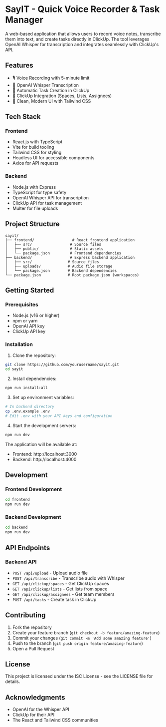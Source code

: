 # SayIT - Quick Voice Recorder & Task Manager

A web-based application that allows users to record voice notes, transcribe them into text, and create tasks directly in ClickUp. The tool leverages OpenAI Whisper for transcription and integrates seamlessly with ClickUp's API.

## Features

- 🎙️ Voice Recording with 5-minute limit
- 🔄 OpenAI Whisper Transcription
- 📝 Automatic Task Creation in ClickUp
- 👥 ClickUp Integration (Spaces, Lists, Assignees)
- 🎨 Clean, Modern UI with Tailwind CSS

## Tech Stack

### Frontend
- React.js with TypeScript
- Vite for build tooling
- Tailwind CSS for styling
- Headless UI for accessible components
- Axios for API requests

### Backend
- Node.js with Express
- TypeScript for type safety
- OpenAI Whisper API for transcription
- ClickUp API for task management
- Multer for file uploads

## Project Structure

```
sayit/
├── frontend/                 # React frontend application
│   ├── src/                 # Source files
│   ├── public/              # Static assets
│   └── package.json         # Frontend dependencies
├── backend/                 # Express backend application
│   ├── src/                # Source files
│   ├── uploads/            # Audio file storage
│   └── package.json        # Backend dependencies
└── package.json            # Root package.json (workspaces)
```

## Getting Started

### Prerequisites
- Node.js (v16 or higher)
- npm or yarn
- OpenAI API key
- ClickUp API key

### Installation

1. Clone the repository:
```bash
git clone https://github.com/yourusername/sayit.git
cd sayit
```

2. Install dependencies:
```bash
npm run install:all
```

3. Set up environment variables:
```bash
# In backend directory
cp .env.example .env
# Edit .env with your API keys and configuration
```

4. Start the development servers:
```bash
npm run dev
```

The application will be available at:
- Frontend: http://localhost:3000
- Backend: http://localhost:4000

## Development

### Frontend Development
```bash
cd frontend
npm run dev
```

### Backend Development
```bash
cd backend
npm run dev
```

## API Endpoints

### Backend API
- `POST /api/upload` - Upload audio file
- `POST /api/transcribe` - Transcribe audio with Whisper
- `GET /api/clickup/spaces` - Get ClickUp spaces
- `GET /api/clickup/lists` - Get lists from space
- `GET /api/clickup/assignees` - Get team members
- `POST /api/tasks` - Create task in ClickUp

## Contributing

1. Fork the repository
2. Create your feature branch (`git checkout -b feature/amazing-feature`)
3. Commit your changes (`git commit -m 'Add some amazing feature'`)
4. Push to the branch (`git push origin feature/amazing-feature`)
5. Open a Pull Request

## License

This project is licensed under the ISC License - see the LICENSE file for details.

## Acknowledgments

- OpenAI for the Whisper API
- ClickUp for their API
- The React and Tailwind CSS communities